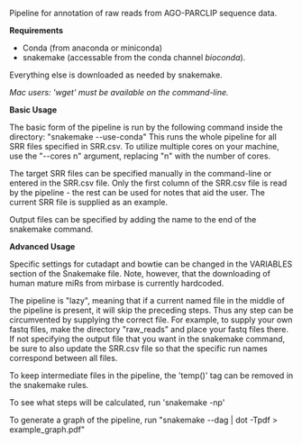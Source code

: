 Pipeline for annotation of raw reads from AGO-PARCLIP sequence data.

**Requirements**
* Conda (from anaconda or miniconda)
* snakemake (accessable from the conda channel *bioconda*).

Everything else is downloaded as needed by snakemake.

*Mac users: 'wget' must be available on the command-line.*

**Basic Usage**

The basic form of the pipeline is run by the following command inside the directory: "snakemake --use-conda"
This runs the whole pipeline for all SRR files specified in SRR.csv. To utilize multiple cores on your machine, use the "--cores n" argument, replacing "n" with the number of cores.

The target SRR files can be specified manually in the command-line or entered in the SRR.csv file. Only the first column of the SRR.csv file is read by the pipeline - the rest can be used for notes that aid the user. The current SRR file is supplied as an example.

Output files can be specified by adding the name to the end of the snakemake command.

**Advanced Usage**

Specific settings for cutadapt and bowtie can be changed in the VARIABLES section of the Snakemake file. Note, however, that the downloading of human mature miRs from mirbase is currently hardcoded.

The pipeline is "lazy", meaning that if a current named file in the middle of the pipeline is present, it will skip the preceding steps. Thus any step can be circumvented by supplying the correct file. For example, to supply your own fastq files, make the directory "raw_reads" and place your fastq files there. If not specifying the output file that you want in the snakemake command, be sure to also update the SRR.csv file so that the specific run names correspond between all files.

To keep intermediate files in the pipeline, the 'temp()' tag can be removed in the snakemake rules.

To see what steps will be calculated, run 'snakemake -np'

To generate a graph of the pipeline, run "snakemake --dag | dot -Tpdf > example_graph.pdf"
